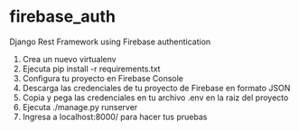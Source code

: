 # firebase_auth
Django Rest Framework using Firebase authentication

1. Crea un nuevo virtualenv
2. Ejecuta pip install -r requirements.txt
3. Configura tu proyecto en Firebase Console
4. Descarga las credenciales de tu proyecto de Firebase  en formato JSON
5. Copia y pega las credenciales en tu archivo .env en la raiz del proyecto
6. Ejecuta ./manage.py runserver
7. Ingresa a localhost:8000/ para hacer tus pruebas
